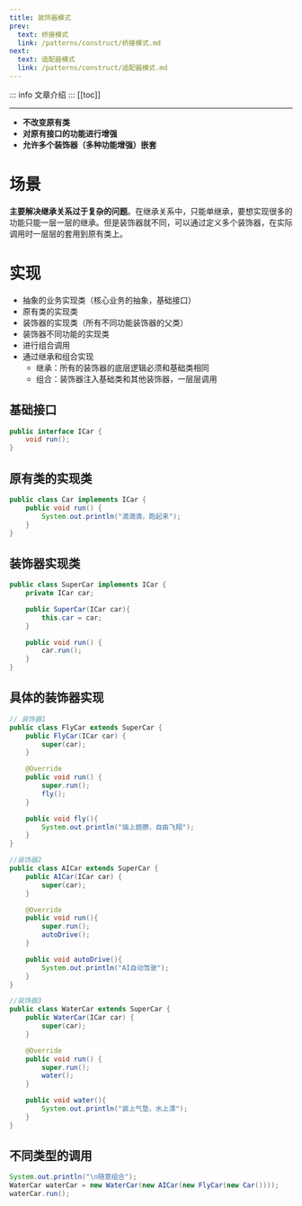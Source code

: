 ```yaml
---
title: 装饰器模式
prev:
  text: 桥接模式
  link: /patterns/construct/桥接模式.md
next:
  text: 适配器模式
  link: /patterns/construct/适配器模式.md
---
```

::: info
文章介绍
:::
[[toc]]

***
* **不改变原有类**
* **对原有接口的功能进行增强**
* **允许多个装饰器（多种功能增强）嵌套**
# 场景

**主要解决继承关系过于复杂的问题**。在继承关系中，只能单继承，要想实现很多的功能只能一层一层的继承。但是装饰器就不同，可以通过定义多个装饰器，在实际调用时一层层的套用到原有类上。

# 实现

* 抽象的业务实现类（核心业务的抽象，基础接口）
* 原有类的实现类
* 装饰器的实现类（所有不同功能装饰器的父类）
* 装饰器不同功能的实现类
* 进行组合调用
* 通过继承和组合实现
    * 继承：所有的装饰器的底层逻辑必须和基础类相同
    * 组合：装饰器注入基础类和其他装饰器，一层层调用
## 基础接口

```java
public interface ICar {
    void run();
}
```

## 原有类的实现类

```java
public class Car implements ICar {
    public void run() {
        System.out.println("滴滴滴，跑起来");
    }
}
```

## 装饰器实现类

```java
public class SuperCar implements ICar {
    private ICar car;

    public SuperCar(ICar car){
        this.car = car;
    }

    public void run() {
        car.run();
    }
}
```

## 具体的装饰器实现

```java
// 装饰器1
public class FlyCar extends SuperCar {
    public FlyCar(ICar car) {
        super(car);
    }

    @Override
    public void run() {
        super.run();
        fly();
    }

    public void fly(){
        System.out.println("插上翅膀，自由飞翔");
    }
}

//装饰器2
public class AICar extends SuperCar {
    public AICar(ICar car) {
        super(car);
    }

    @Override
    public void run(){
        super.run();
        autoDrive();
    }

    public void autoDrive(){
        System.out.println("AI自动驾驶");
    }
}

//装饰器3
public class WaterCar extends SuperCar {
    public WaterCar(ICar car) {
        super(car);
    }

    @Override
    public void run() {
        super.run();
        water();
    }

    public void water(){
        System.out.println("装上气垫，水上漂");
    }
}
```

## 不同类型的调用

```java
System.out.println("\n随意组合");
WaterCar waterCar = new WaterCar(new AICar(new FlyCar(new Car())));
waterCar.run();
```
